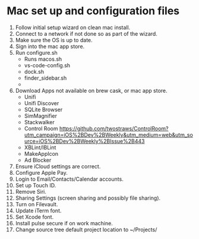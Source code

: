 # Mac set up and configuration files

1. Follow initial setup wizard on clean mac install.
2. Connect to a network if not done so as part of the wizard.
3. Make sure the OS is up to date.
4. Sign into the mac app store.
5. Run configure.sh
    - Runs macos.sh
    - vs-code-config.sh
    - dock.sh
    - finder_sidebar.sh
    -
6. Download Apps not available on brew cask, or mac app store.
    - Unifi
    - Unifi Discover
    - SQLite Browser
    - SimMagnifier
    - Stackwalker
    - Control Room https://github.com/twostraws/ControlRoom?utm_campaign=iOS%2BDev%2BWeekly&utm_medium=web&utm_source=iOS%2BDev%2BWeekly%2BIssue%2B443
    - XBLint/IBLint
    - MakeAppIcon
    - Ad Blocker
7. Ensure iCloud settings are correct.
8. Configure Apple Pay.
9. Login to Email/Contacts/Calendar accounts.
10. Set up Touch ID.
11. Remove Siri.
12. Sharing Settings (screen sharing and possibly file sharing).
13. Turn on Filevault.
14. Update iTerm font.
15. Set Xcode font.
16. Install pulse secure if on work machine.
17. Change source tree default project location to ~/Projects/
